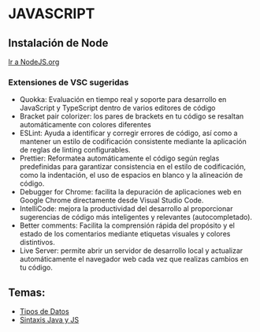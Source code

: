 # JAVASCRIPT

## Instalación de Node
[Ir a NodeJS.org](https://nodejs.org/en/download/prebuilt-installer)

### Extensiones de VSC sugeridas
* Quokka: Evaluación en tiempo real y soporte para desarrollo en JavaScript y TypeScript dentro de varios editores de código
* Bracket pair colorizer: los pares de brackets en tu código se resaltan automáticamente con colores diferentes
* ESLint: Ayuda a identificar y corregir errores de código, así como a mantener un estilo de codificación consistente mediante la aplicación de reglas de linting configurables.
* Prettier: Reformatea automáticamente el código según reglas predefinidas para garantizar consistencia en el estilo de codificación, como la indentación, el uso de espacios en blanco y la alineación de código.
* Debugger for Chrome:  facilita la depuración de aplicaciones web en Google Chrome directamente desde Visual Studio Code.
* IntelliCode: mejora la productividad del desarrollo al proporcionar sugerencias de código más inteligentes y relevantes (autocompletado).
* Better comments: Facilita la comprensión rápida del propósito y el estado de los comentarios mediante etiquetas visuales y colores distintivos.
* Live Server:  permite abrir un servidor de desarrollo local y actualizar automáticamente el navegador web cada vez que realizas cambios en tu código.

## Temas:
* [Tipos de Datos](/clases/tiposDeDatos.md)
* [Sintaxis Java y JS](/clases/sintaxisJavaJs.md)